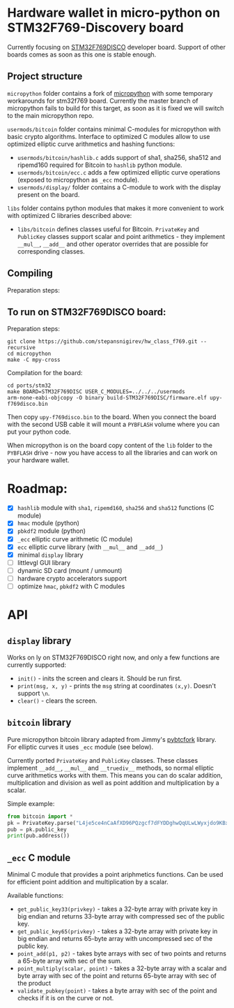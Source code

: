 # Hardware wallet in micro-python on STM32F769-Discovery board

Currently focusing on [STM32F769DISCO](https://www.st.com/en/evaluation-tools/32f769idiscovery.html) developer board. Support of other boards comes as soon as this one is stable enough.

## Project structure

`micropython` folder contains a fork of [micropython](http://micropython.org) with some temporary workarounds for stm32f769 board. Currently the master branch of micropython fails to build for this target, as soon as it is fixed we will switch to the main micropython repo.

`usermods/bitcoin` folder contains minimal C-modules for micropython with basic crypto algorithms. Interface to optimized C modules allow to use optimized elliptic curve arithmetics and hashing functions:
- `usermods/bitcoin/hashlib.c` adds support of sha1, sha256, sha512 and ripemd160 required for Bitcoin to `hashlib` python module.
- `usermods/bitcoin/ecc.c` adds a few optimized elliptic curve operations (exposed to micropython as `_ecc` module).
- `usermods/display/` folder contains a C-module to work with the display present on the board.

`libs` folder contains python modules that makes it more convenient to work with optimized C libraries described above:
- `libs/bitcoin` defines classes useful for Bitcoin. `PrivateKey` and `PublicKey` classes support scalar and point arithmetics - they implement `__mul__`, `__add__` and other operator overrides that are possible for corresponding classes.

## Compiling

Preparation steps:

## To run on STM32F769DISCO board:

Preparation steps:

```
git clone https://github.com/stepansnigirev/hw_class_f769.git --recursive
cd micropython
make -C mpy-cross
```

Compilation for the board:

```
cd ports/stm32
make BOARD=STM32F769DISC USER_C_MODULES=../../../usermods
arm-none-eabi-objcopy -O binary build-STM32F769DISC/firmware.elf upy-f769disco.bin
```

Then copy `upy-f769disco.bin` to the board. When you connect the board with the second USB cable it will mount a `PYBFLASH` volume where you can put your python code.

When micropython is on the board copy content of the `lib` folder to the `PYBFLASH` drive - now you have access to all the libraries and can work on your hardware wallet.

# Roadmap:

- [x] `hashlib` module with `sha1`, `ripemd160`, `sha256` and `sha512` functions (C module)
- [x] `hmac` module (python)
- [x] `pbkdf2` module (python)
- [x] `_ecc` elliptic curve arithmetic (C module)
- [x] `ecc` elliptic curve library (with `__mul__` and `__add__`)
- [x] minimal `display` library
- [ ] littlevgl GUI library
- [ ] dynamic SD card (mount / unmount)
- [ ] hardware crypto accelerators support
- [ ] optimize `hmac`, `pbkdf2` with C modules

# API

## `display` library

Works on ly on STM32F769DISCO right now, and only a few functions are currently supported:
- `init()` - inits the screen and clears it. Should be run first.
- `print(msg, x, y)` - prints the `msg` string at coordinates `(x,y)`. Doesn't support `\n`.
- `clear()` - clears the screen.

## `bitcoin` library

Pure micropython bitcoin library adapted from Jimmy's [pybtcfork](https://github.com/jimmysong/pybtcfork) library. For elliptic curves it uses `_ecc` module (see below).

Currently ported `PrivateKey` and `PublicKey` classes. These classes implement `__add__`, `__mul__` and `__truediv__` methods, so normal elliptic curve arithmetics works with them. This means you can do scalar addition, multiplication and division as well as point addition and multiplication by a scalar.

Simple example:

```py
from bitcoin import *
pk = PrivateKey.parse("L4je5ce4nCaAfXD96PQzgcf7dFYDDghwQqULwLWyxjdo9KBxLFGK")
pub = pk.public_key
print(pub.address())
```

## `_ecc` C module

Minimal C module that provides a point ariphmetics functions. Can be used for efficient point addition and multiplication by a scalar.

Available functions:

- `get_public_key33(privkey)` - takes a 32-byte array with private key in big endian and returns 33-byte array with compressed sec of the public key.
- `get_public_key65(privkey)` - takes a 32-byte array with private key in big endian and returns 65-byte array with uncompressed sec of the public key.
- `point_add(p1, p2)` - takes byte arrays with sec of two points and returns a 65-byte array with sec of the sum.
- `point_multiply(scalar, point)` - takes a 32-byte array with a scalar and byte array with sec of the point and returns 65-byte array with sec of the product
- `validate_pubkey(point)` - takes a byte array with sec of the point and checks if it is on the curve or not.
